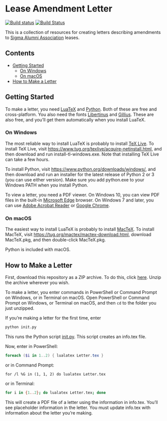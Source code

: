 # Lease Amendment Letter

[![Build status](https://ci.appveyor.com/api/projects/status/j7vu25s6t6pp7xod?svg=true)](https://ci.appveyor.com/project/lcamichigan/lease-amendment-letter)
[![Build Status](https://travis-ci.org/lcamichigan/lease-amendment-letter.svg?branch=master)](https://travis-ci.org/lcamichigan/lease-amendment-letter)

This is a collection of resources for creating letters describing amendments to
[Sigma Alumni Association](https://lcamichigan.com) leases.

## Contents

* [Getting Started](#getting-started)
  * [On Windows](#on-windows)
  * [On macOS](#on-macos)
* [How to Make a Letter](#how-to-make-a-letter)

## Getting Started

To make a letter, you need [LuaTeX](http://www.luatex.org) and
[Python](https://www.python.org). Both of these are free and cross-platform. You
also need the fonts
[Libertinus](https://github.com/libertinus-fonts/libertinus) and
[Gillius](http://arkandis.tuxfamily.org/adffonts.html). These are also free, and
you’ll get them automatically when you install LuaTeX.

### On Windows

The most reliable way to install LuaTeX is probably to install
[TeX Live](https://www.tug.org/texlive/). To install TeX Live, visit
https://www.tug.org/texlive/acquire-netinstall.html, and then download and run
install-tl-windows.exe. Note that installing TeX Live can take a few hours.

To install Python, visit https://www.python.org/downloads/windows/, and then
download and run an installer for the latest release of Python 2 or 3 (you can
use either version). Make sure you add python.exe to your Windows PATH when you
install Python.

To view a letter, you need a PDF viewer. On Windows 10, you can view PDF files
in the built-in
[Microsoft Edge](https://www.microsoft.com/en-us/windows/microsoft-edge)
browser. On Windows 7 and later, you can use
[Adobe Acrobat Reader](https://get.adobe.com/reader/) or
[Google Chrome](https://www.google.com/chrome/).

### On macOS

The easiest way to install LuaTeX is probably to install
[MacTeX](https://www.tug.org/mactex/). To install MacTeX, visit
https://tug.org/mactex/mactex-download.html, download MacTeX.pkg, and then
double-click MacTeX.pkg.

Python is included with macOS.

## How to Make a Letter

First, download this repository as a ZIP archive. To do this, click
[here](https://github.com/lcamichigan/lease-amendment-letter/archive/master.zip).
Unzip the archive wherever you wish.

To make a letter, you enter commands in PowerShell or Command Prompt on Windows,
or in Terminal on macOS. Open PowerShell or Command Prompt on Windows, or
Terminal on macOS, and then `cd` to the folder you just unzipped.

If you’re making a letter for the first time, enter

```sh
python init.py
```

This runs the Python script [init.py](init.py). This script creates an info.tex
file.

Now, enter in PowerShell:

```powershell
foreach ($i in 1..2) { lualatex Letter.tex }
```

or in Command Prompt:

```batch
for /l %G in (1, 1, 2) do lualatex Letter.tex
```

or in Terminal:

```sh
for i in {1..2}; do lualatex Letter.tex; done
```

This will create a PDF file of a letter using the information in info.tex.
You’ll see placeholder information in the letter. You must update info.tex with
information about the letter you’re making.
